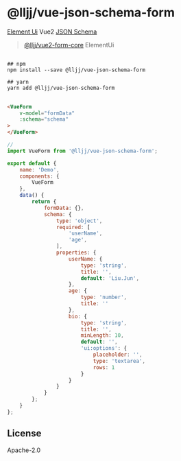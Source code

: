 # @lljj/vue-json-schema-form

 [Element Ui](https://element.eleme.io/) Vue2 [JSON Schema](https://json-schema.org/understanding-json-schema/index.html)

>  [@lljj/vue2-form-core](https://github.com/lljj-x/vue-json-schema-form/tree/master/packages/lib/vue2/vue2-core)  ElementUi

##

```ssh
## npm
npm install --save @lljj/vue-json-schema-form

## yarn
yarn add @lljj/vue-json-schema-form
```

##
```html
<VueForm
    v-model="formData"
    :schema="schema"
>
</VueForm>
```

```js
//
import VueForm from '@lljj/vue-json-schema-form';

export default {
    name: 'Demo',
    components: {
        VueForm
    },
    data() {
        return {
            formData: {},
            schema: {
                type: 'object',
                required: [
                    'userName',
                    'age',
                ],
                properties: {
                    userName: {
                        type: 'string',
                        title: '',
                        default: 'Liu.Jun',
                    },
                    age: {
                        type: 'number',
                        title: ''
                    },
                    bio: {
                        type: 'string',
                        title: '',
                        minLength: 10,
                        default: '',
                        'ui:options': {
                            placeholder: '',
                            type: 'textarea',
                            rows: 1
                        }
                    }
                }
            }
        };
    }
};
```

## License
Apache-2.0
